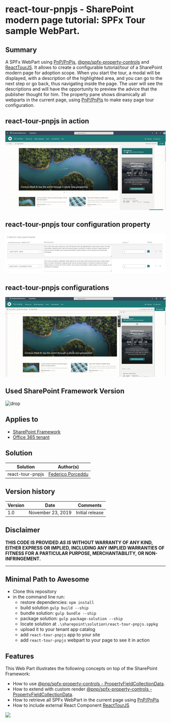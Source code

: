 # react-tour-pnpjs - SharePoint modern page tutorial: SPFx Tour sample WebPart.

## Summary

A SPFx WebPart using [PnP/PnPjs](https://pnp.github.io/pnpjs/), [@pnp/spfx-property-controls](https://sharepoint.github.io/sp-dev-fx-property-controls/controls/PropertyFieldCollectionData/) and [ReactTourJS](https://reactour.js.org/). 
It allows to create a configurable tutorial/tour of a SharePoint modern page for adoption scope.
When you start the tour, a modal will be displayed, with a description of the highlighted area, and you can go to the next step or go back, thus navigating inside the page. The user will see the descriptions and will have the opportunity to preview the advice that the publisher thought for him.
The property pane shows dinamically all webparts in the current page, using [PnP/PnPjs](https://pnp.github.io/pnpjs/) to make easy page tour configuration.

## react-tour-pnpjs in action
![WebPartInAction](./assets/react-tour-pnpjs-webpart-animated.gif)

## react-tour-pnpjs tour configuration property
![WebPartInAction](./assets/react-tour-pnpjs-webpart-animated-details.png)

## react-tour-pnpjs configurations
![WebPartInAction](./assets/react-tour-pnpjs-webpart-configuration.gif)


## Used SharePoint Framework Version

![drop](https://img.shields.io/badge/version-1.9.1-green.svg)

## Applies to

* [SharePoint Framework](https:/dev.office.com/sharepoint)
* [Office 365 tenant](https://dev.office.com/sharepoint/docs/spfx/set-up-your-development-environment)

## Solution

Solution|Author(s)
--------|---------
react-tour-pnpjs |  [Federico Porceddu](https://www.federicoporceddu.com)

## Version history

Version|Date|Comments
-------|----|--------
1.0|November 23, 2019|Initial release

## Disclaimer

**THIS CODE IS PROVIDED *AS IS* WITHOUT WARRANTY OF ANY KIND, EITHER EXPRESS OR IMPLIED, INCLUDING ANY IMPLIED WARRANTIES OF FITNESS FOR A PARTICULAR PURPOSE, MERCHANTABILITY, OR NON-INFRINGEMENT.**

---

## Minimal Path to Awesome

* Clone this repository
* in the command line run:
  * restore dependencies: `npm install`
  * build solution `gulp build --ship`
  * bundle solution: `gulp bundle --ship`
  * package solution: `gulp package-solution --ship`
  * locate solution at `.\sharepoint\solution\react-tour-pnpjs.sppkg` 
  * upload it to your tenant app catalog
  * add `react-tour-pnpjs` app to your site
  * add `react-tour-pnpjs` webpart to your page to see it in action

## Features

This Web Part illustrates the following concepts on top of the SharePoint Framework:

* How to use [@pnp/spfx-property-controls - PropertyFieldCollectionData](https://sharepoint.github.io/sp-dev-fx-property-controls/controls/PropertyFieldCollectionData/).
* How to extend with custom render [@pnp/spfx-property-controls - PropertyFieldCollectionData](https://sharepoint.github.io/sp-dev-fx-property-controls/controls/PropertyFieldCollectionData/).
* How to retrieve all SPFx WebPart in the current page using [PnP/PnPjs](https://pnp.github.io/pnpjs/)
* How to include external React Component [ReactTourJS](https://reactour.js.org/)

<img src="https://telemetry.sharepointpnp.com/sp-dev-fx-webparts/react-tour-pnpjs" />
